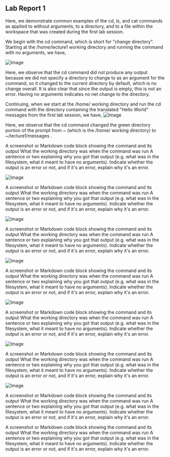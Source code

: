 ## Lab Report 1

Here, we demonstrate common examples of the cd, ls, and cat commands as applied to without arguments, to a directory, and to a file within the workspace that was created during the first lab session.

We begin with the cd command, which is short for "change directory". Starting at the /home/lecture1 working directory and running the command with no arguments, we have,

![Image](https://r800360.github.io/cse15l-lab-reports/Images/Lab1/cd_command_no_arguments.png)

Here, we observe that the cd command did not produce any output because we did not specify a directory to change to as an argument for the command, so it changed to the current directory by default, which is no change overall.
It is also clear that since the output is empty, this is not an error. Having no arguments indicates no net change to the directory.

Continuing, when we start at the /home/ working directory and run the cd command with the directory containing the translated "Hello World" messages from the first lab session, we have,
![Image](https://r800360.github.io/cse15l-lab-reports/Images/Lab1/cd_command_no_arguments.png)

Here, we observe that the cd command changed the green directory portion of the prompt from ~ (which is the /home/ working directory) to ~/lecture1/messages .  

A screenshot or Markdown code block showing the command and its output
What the working directory was when the command was run
A sentence or two explaining why you got that output (e.g. what was in the filesystem, what it meant to have no arguments).
Indicate whether the output is an error or not, and if it's an error, explain why it's an error.

![Image](https://r800360.github.io/cse15l-lab-reports/Images/Lab1/cd_command_no_arguments.png)

A screenshot or Markdown code block showing the command and its output
What the working directory was when the command was run
A sentence or two explaining why you got that output (e.g. what was in the filesystem, what it meant to have no arguments).
Indicate whether the output is an error or not, and if it's an error, explain why it's an error.

![Image](https://r800360.github.io/cse15l-lab-reports/Images/Lab1/cd_command_no_arguments.png)

A screenshot or Markdown code block showing the command and its output
What the working directory was when the command was run
A sentence or two explaining why you got that output (e.g. what was in the filesystem, what it meant to have no arguments).
Indicate whether the output is an error or not, and if it's an error, explain why it's an error.

![Image](https://r800360.github.io/cse15l-lab-reports/Images/Lab1/cd_command_no_arguments.png)

A screenshot or Markdown code block showing the command and its output
What the working directory was when the command was run
A sentence or two explaining why you got that output (e.g. what was in the filesystem, what it meant to have no arguments).
Indicate whether the output is an error or not, and if it's an error, explain why it's an error.

![Image](https://r800360.github.io/cse15l-lab-reports/Images/Lab1/cd_command_no_arguments.png)

A screenshot or Markdown code block showing the command and its output
What the working directory was when the command was run
A sentence or two explaining why you got that output (e.g. what was in the filesystem, what it meant to have no arguments).
Indicate whether the output is an error or not, and if it's an error, explain why it's an error.

![Image](https://r800360.github.io/cse15l-lab-reports/Images/Lab1/cd_command_no_arguments.png)

A screenshot or Markdown code block showing the command and its output
What the working directory was when the command was run
A sentence or two explaining why you got that output (e.g. what was in the filesystem, what it meant to have no arguments).
Indicate whether the output is an error or not, and if it's an error, explain why it's an error.

![Image](https://r800360.github.io/cse15l-lab-reports/Images/Lab1/cd_command_no_arguments.png)

A screenshot or Markdown code block showing the command and its output
What the working directory was when the command was run
A sentence or two explaining why you got that output (e.g. what was in the filesystem, what it meant to have no arguments).
Indicate whether the output is an error or not, and if it's an error, explain why it's an error.

A screenshot or Markdown code block showing the command and its output
What the working directory was when the command was run
A sentence or two explaining why you got that output (e.g. what was in the filesystem, what it meant to have no arguments).
Indicate whether the output is an error or not, and if it's an error, explain why it's an error.
